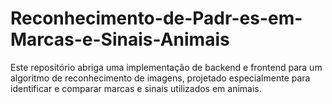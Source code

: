 # Reconhecimento-de-Padr-es-em-Marcas-e-Sinais-Animais
Este repositório abriga uma implementação de backend e frontend para um algoritmo de reconhecimento de imagens, projetado especialmente para identificar e comparar marcas e sinais utilizados em animais.
